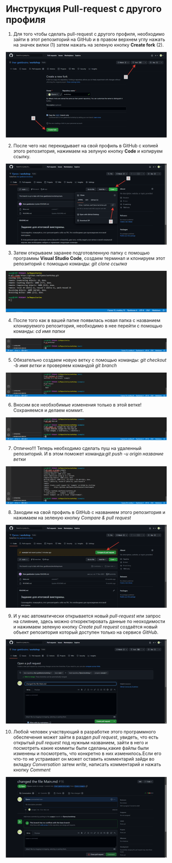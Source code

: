 # Инструкция Pull-request с другого профиля

1. Для того чтобы сделать pull-request с другого профиля, необходимо зайти в этот репозиторий на GitHub и в правом верхнем углу нажать на значек вилки (1) затем нажать на зеленую кнопку **Create fork** (2).

![](screen/2022-08-14_17-18-05.png)

2. После чего нас перекидывает на свой профиль в GitHub с копией этого репозитория, нажимаем на зелуную кнопку **Code** и копируем ссылку.

![](screen/2022-08-14_17-33-07.png)

3. Затем открываем заранее подготовленную папку с помощью программы **Visual Studio Code**, создаем терминал и клонируем этот репозиторий с помощью команды: *git clone ссылка* 

![](screen/2022-08-14_17-56-23.png)

4. После того как в вашей папке появилась новая папка с названием клонируемого репозитория, необходимо в нее перейти с помощью команды: *cd имя папки*

![](screen/2022-08-14_18-05-45.png)

5. Обязательно создаем новую ветку с помощью команды: *git checkout -b имя ветки* и проверяем командой *git branch*

![](screen/2022-08-14_18-21-22.png)

6. Вносим все необхобимые изменения только в этой ветке! Сохраняемся и делаем коммит.

![](screen/2022-08-14_18-41-20.png)

7. Отлично!!! Теперь необходимо сделать пуш на удаленный репозиторий. И в этом поможет команда:*git push -u origin название ветки* 

![](screen/2022-08-14_18-49-15.png)

8. Заходим на свой профиль в GitHub с названием этого репозитория и нажимаем на зеленую кнопку *Compare & pull request*

 ![](screen/2022-08-14_18-52-31.png)

 9. И у нас автоматически открывается новый *pull-request* или запрос на слияние, здесь можно откоректировать данные по неоходимости и нажимаем зеленую кнопку *Create pull request* создаётся новый объект репозитория который доступен только на сервисе *GitHub*.

 ![](screen/2022-08-14_18-59-57.png)

 10. Любой человек участвующий в разработке этого программного обеспечения может зайти в раздел 
 *pull request*, увидеть, что есть открытый *pull request* под нужным названием, зайти в него и посмотреть какие коммиты были сделаны,какие файлы были изменены и посмотреть, что конкретно в них изменилось.Если его что-то не устраивает он может оставить комментарий зайди во вкладку *Conversation* затем *write*, написать комментарий и нажать кнопку *Comment*

 ![](screen/2022-08-14_19-07-44.png)




